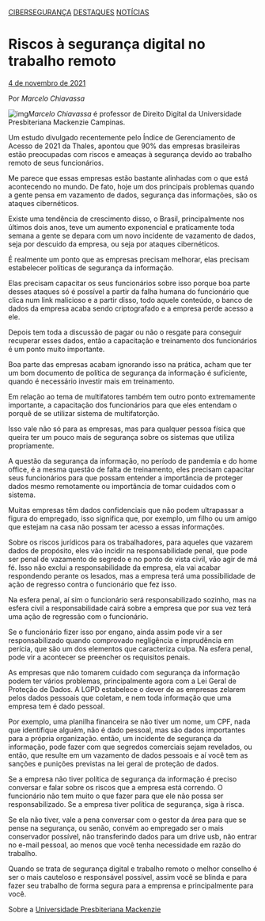 [CIBERSEGURANÇA](https://cryptoid.com.br/category/ciberseguranca-seguranca-da-informacao/) [DESTAQUES](https://cryptoid.com.br/category/identidade-digital-destaques/) [NOTÍCIAS](https://cryptoid.com.br/category/banco-de-noticias/)

# Riscos à segurança digital no trabalho remoto

[4 de novembro de 2021](https://cryptoid.com.br/2021/11/)

Por *Marcelo Chiavassa*

![img](https://static.cryptoid.com.br/wp-content/uploads/2021/11/1635284952771.jpeg)*Marcelo Chiavassa* é professor de Direito Digital da Universidade Presbiteriana Mackenzie Campinas. 

Um estudo divulgado recentemente pelo Índice de Gerenciamento de Acesso de 2021 da Thales, apontou que 90% das empresas brasileiras estão preocupadas com riscos e ameaças à segurança devido ao trabalho remoto de seus funcionários.

Me parece que essas empresas estão bastante alinhadas com o que está acontecendo no mundo. De fato, hoje um dos principais problemas quando a gente pensa em vazamento de dados, segurança das informações, são os ataques cibernéticos.

Existe uma tendência de crescimento disso, o Brasil, principalmente nos últimos dois anos, teve um aumento exponencial e praticamente toda semana a gente se depara com um novo incidente de vazamento de dados, seja por descuido da empresa, ou seja por ataques cibernéticos. 

É realmente um ponto que as empresas precisam melhorar, elas precisam estabelecer políticas de segurança da informação.

Elas precisam capacitar os seus funcionários sobre isso porque boa parte desses ataques só é possível a partir da falha humana do funcionário que clica num link malicioso e a partir disso, todo aquele conteúdo, o banco de dados da empresa acaba sendo criptografado e a empresa perde acesso a ele.

Depois tem toda a discussão de pagar ou não o resgate para conseguir recuperar esses dados, então a capacitação e treinamento dos funcionários é um ponto muito importante. 

Boa parte das empresas acabam ignorando isso na prática, acham que ter um bom documento de política de segurança da informação é suficiente, quando é necessário investir mais em treinamento.

Em relação ao tema de multifatores também tem outro ponto extremamente importante, a capacitação dos funcionários para que eles entendam o porquê de se utilizar sistema de multifatorção.

Isso vale não só para as empresas, mas para qualquer pessoa física que queira ter um pouco mais de segurança sobre os sistemas que utiliza propriamente. 

A questão da segurança da informação, no período de pandemia e do home office, é a mesma questão de falta de treinamento, eles precisam capacitar seus funcionários para que possam entender a importância de proteger dados mesmo remotamente ou importância de tomar cuidados com o sistema.

Muitas empresas têm dados confidenciais que não podem ultrapassar a figura do empregado, isso significa que, por exemplo, um filho ou um amigo que estejam na casa não possam ter acesso a essas informações. 

Sobre os riscos jurídicos para os trabalhadores, para aqueles que vazarem dados de propósito, eles vão incidir na responsabilidade penal, que pode ser penal de vazamento de segredo e no ponto de vista civil, vão agir de má fé. Isso não exclui a responsabilidade da empresa, ela vai acabar respondendo perante os lesados, mas a empresa terá uma possibilidade de ação de regresso contra o funcionário que fez isso.

Na esfera penal, aí sim o funcionário será responsabilizado sozinho, mas na esfera civil a responsabilidade cairá sobre a empresa que por sua vez terá uma ação de regressão com o funcionário.

Se o funcionário fizer isso por engano, ainda assim pode vir a ser responsabilizado quando comprovado negligência e imprudência em perícia, que são um dos elementos que caracteriza culpa. Na esfera penal, pode vir a acontecer se preencher os requisitos penais. 

As empresas que não tomarem cuidado com segurança da informação podem ter vários problemas, principalmente agora com a Lei Geral de Proteção de Dados. A LGPD estabelece o dever de as empresas zelarem pelos dados pessoais que coletam, e nem toda informação que uma empresa tem é dado pessoal.

Por exemplo, uma planilha financeira se não tiver um nome, um CPF, nada que identifique alguém, não é dado pessoal, mas são dados importantes para a própria organização. então, um incidente de segurança da informação, pode fazer com que segredos comerciais sejam revelados, ou então, que resulte em um vazamento de dados pessoais e aí você tem as sanções e punições previstas na lei geral de proteção de dados. 

Se a empresa não tiver política de segurança da informação é preciso conversar e falar sobre os riscos que a empresa está correndo. O funcionário não tem muito o que fazer para que ele não possa ser responsabilizado. Se a empresa tiver política de segurança, siga à risca.

Se ela não tiver, vale a pena conversar com o gestor da área para que se pense na segurança, ou senão, convém ao empregado ser o mais conservador possível, não transferindo dados para um drive usb, não entrar no e-mail pessoal, ao menos que você tenha necessidade em razão do trabalho. 

Quando se trata de segurança digital e trabalho remoto o melhor conselho é ser o mais cauteloso e responsável possível, assim você se blinda e para fazer seu trabalho de forma segura para a emprensa e principalmente para você. 

Sobre a [Universidade Presbiteriana Mackenzie](https://www.mackenzie.br/) 


